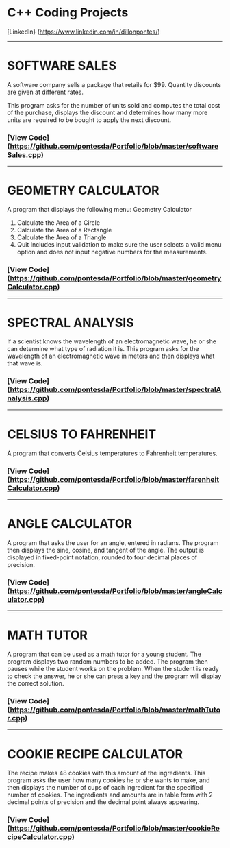 # C++ Coding Projects

[LinkedIn} (https://www.linkedin.com/in/dillonpontes/)

--------------------------------------------------------------------------------------------------------------------------------

# SOFTWARE SALES

A software company sells a package that retails for $99. Quantity discounts are given at different rates.

This program asks for the number of units sold and computes the total cost of the purchase, displays the discount and determines how many more units are required to be bought to apply the next discount.

### [View Code] (https://github.com/pontesda/Portfolio/blob/master/softwareSales.cpp)

--------------------------------------------------------------------------------------------------------------------------------

# GEOMETRY CALCULATOR

A program  that displays the following menu:
Geometry Calculator
1.	Calculate the Area of a Circle
2.	Calculate the Area of a Rectangle
3.	Calculate the Area of a Triangle
4.	Quit
Includes input validation to make sure the user selects a valid menu option and does not input negative numbers for the measurements.

### [View Code] (https://github.com/pontesda/Portfolio/blob/master/geometryCalculator.cpp)
--------------------------------------------------------------------------------------------------------------------------------

# SPECTRAL ANALYSIS

If a scientist knows the wavelength of an electromagnetic wave, he or she can determine what type of radiation it is. 
This program asks for the wavelength of an electromagnetic wave in meters and then displays 
what that wave is.

### [View Code] (https://github.com/pontesda/Portfolio/blob/master/spectralAnalysis.cpp)

--------------------------------------------------------------------------------------------------------------------------------

# CELSIUS TO FAHRENHEIT

A program that converts Celsius temperatures to Fahrenheit temperatures.

### [View Code] (https://github.com/pontesda/Portfolio/blob/master/farenheitCalculator.cpp)

--------------------------------------------------------------------------------------------------------------------------------

# ANGLE CALCULATOR

A program that asks the user for an angle, entered in radians. The program then displays the sine, cosine, and tangent of the angle. The output is displayed in fixed-point notation, rounded to four decimal places of precision.

### [View Code] (https://github.com/pontesda/Portfolio/blob/master/angleCalculator.cpp)

--------------------------------------------------------------------------------------------------------------------------------

# MATH TUTOR

A program that can be used as a math tutor for a young student. The program displays two random numbers to be added. The program then pauses while the student works on the problem. When the student is ready to check the answer, he or she can press a key and the program will display the correct solution.

### [View Code] (https://github.com/pontesda/Portfolio/blob/master/mathTutor.cpp)

--------------------------------------------------------------------------------------------------------------------------------

# COOKIE RECIPE CALCULATOR

The recipe makes 48 cookies with this amount of the ingredients. This program asks the user how many cookies he or she wants to make, and then displays the number of cups of each ingredient for the specified number of cookies.  The ingredients and amounts are in table form with 2 decimal points of precision and the decimal point always appearing. 

### [View Code] (https://github.com/pontesda/Portfolio/blob/master/cookieRecipeCalculator.cpp)
